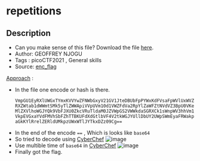 # repetitions

## Description
- Can you make sense of this file?
Download the file [here](./enc_flag).
- Author: GEOFFREY NJOGU
- Tags  : picoCTF2021 , General skills
- Source: [enc_flag](./enc_flag)

<ins>Approach</ins> :
- In the file one encode or hash is there.
  ```ascii
  VmpGU1EyRXlUWGxTYmxKVVYwZFNWbGxyV21GV1JteDBUbFpPYWxKdFVsaFpWVlUxWVZaS1ZWWnVhRm
  RXZWtab1dWWmtSMk5yTlZWWApiVVpUVm10d1VWZFdVa2RpYlZaWFZtNVdVZ3BpU0VKeldWUkNk
  MlZXVlhoWGJYQk9VbFJXU0ZkcVRuTldaM0JZVWpGS2VWWkdaSGRXCk1sWnpWV3hhVm1KRk5XOVVW
  VkpEVGxaYVdFMVhSbFZhTTBKUFdXdGtlbVF4V2tkWGJYUllDbUY2UWpSWmEyaFRWakpHZEdWRlZs
  aGkKYlRrelZERldUMkpzUWxWTlJYTkxDZz09Cg==
  ```
- In the end of the encode `==` , Which is looks like `base64`
- So tried to decode using [CyberChef](https://gchq.github.io/CyberChef/)
![image](https://github.com/RajkumarShanmugam1/picoCTF_writeups/assets/76644058/bae77bd9-e73d-4d4f-b0f4-b35452b9cd1c)
- Use multible time of `base64` in [CyberChef](https://gchq.github.io/CyberChef/)
![image](https://github.com/RajkumarShanmugam1/picoCTF_writeups/assets/76644058/5d6d48be-f530-415d-8e2c-f631b0549de3)
- Finally got the flag.
